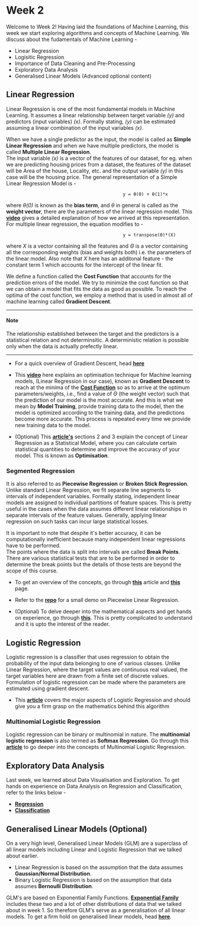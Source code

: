 # Week 2

Welcome to Week 2! Having laid the foundations of Machine Learning, this week we start exploring algorithms and concepts of Machine Learning. We discuss about the fudamentals of Machine Learning - 

* Linear Regression
* Logisitic Regression
* Importance of Data Cleaning and Pre-Processing
* Exploratory Data Analysis 
* Generalised Linear Models (Advanced optional content)

## Linear Regression

Linear Regression is one of the most fundamental models in Machine Learning. It assumes a linear relationship between target variable *(y)* and predictors (input variables) *(x)*. Formally stating, *(y)* can be estimated assuming a linear combination of the input variables *(x)*. 

When we have a single predictor as the input, the model is called as **Simple Linear Regression** and when we have multiple predictors, the model is called **Multiple Linear Regression**.  
The input variable *(x)* is a vector of the features of our dataset, for eg. when we are predicting housing prices from a dataset, the features of the dataset will be Area of the house, Locality, etc. and the output variable *(y)* in this case will be the housing price. The general representation of a Simple Linear Regression Model is -
                                                
                                                y = θ(0) + θ(1)*x

where *θ(0)* is known as the **bias term**, and *θ* in general is called as the **weight vector**, there are the parameters of the linear regression model. This **[video](https://www.coursera.org/learn/machine-learning/lecture/db3jS/model-representation)** gives a detailed explanation of how we arrived at this representation. For multiple linear regression, the equation modifies to - 

                                                y = transpose(Θ)*(X) 

where *X* is a vector containing all the features and *Θ* is a vector containing all the corresponding weights (bias and weights both) i.e. the parameters of the linear model. Also note that *X* here has an additonal feature - the constant term 1 which accounts for the intercept of the linear fit.

We define a function called the **Cost Function** that accounts for the prediction errors of the model. We try to minimize the cost function so that we can obtain a model that fits the data as good as possible. To reach the optima of the cost function, we employ a method that is used in almost all of machine learning called **Gradient Descent**.  

---

#### Note

The relationship established between the target and the predictors is a statistical relation and not determinsitic. A deterministic relation is possible only when the data is actually prefectly linear.

---

* For a quick overview of Gradient Descent, head **[here](https://medium.com/@saishruthi.tn/math-behind-gradient-descent-4d66eb96d68d)**

* This **[video](https://www.coursera.org/learn/machine-learning/lecture/Z9DKX/gradient-descent-for-multiple-variables)** here explains an optimisation technique for Machine learning models, (Linear Regression in our case), known as **Gradient Descent** to reach at the minima of the **[Cost Function](https://www.coursera.org/lecture/machine-learning/cost-function-rkTp3)** so as to arrive at the optimum parameters/weights, i.e., find a value of *Θ* (the weight vector) such that the prediction of our model is the most accurate. And this is what we mean by **Model Training**, provide training data to the model, then the model is optimized according to the training data, and the predictions become more accurate. This process is repeated every time we provide new training data to the model.  
 
* (Optional) This **[article's](http://www.stat.cmu.edu/~cshalizi/mreg/15/lectures/03/lecture-03.pdf)** sections 2 and 3 explain the concept of Linear Regression as a Statistical Model, where you can calculate certain statistical quantities to determine and improve the accuracy of your model. This is known as **Optimisation**.


### Segmented Regression

It is also referred to as **Piecewise Regression** or **Broken Stick Regression**. Unlike standard Linear Regression, we fit separate line segments to intervals of independent variables. Formally stating, independent linear models are assigned to individual partitions of feature spaces. This is pretty useful in the cases when the data assumes different linear relationships in separate intervals of the feature values. Generally, applying linear regression on such tasks can incur large statistical losses.  

It is important to note that despite it's better accuracy, it can be computationally inefficient because many independent linear regressions have to be performed.  
The points where the data is split into intervals are called **Break Points**. There are various statistical tests that are to be performed in order to determine the break points but the details of those tests are beyond the scope of this course.  

* To get an overview of the concepts, go through **[this](https://storybydata.com/datacated-challenge/piecewise-linear-regression/)** article and **[this](https://en.wikipedia.org/wiki/Segmented_regression)** page.  

* Refer to the **[repo](https://github.com/srivatsan88/piecewise-regression/blob/master/piecewise_linear_regression.ipynb)** for a small demo on Piecewise Linear Regression.  

* (Optional) To delve deeper into the mathematical aspects and get hands on experience, go through **[this](https://www.fs.fed.us/rm/pubs/rmrs_gtr189.pdf)**. This is pretty complicated to understand and it is upto the interest of the reader.  

## Logistic Regression

Logistic regression is a classifier that uses regression to obtain the probability of the input data belonging to one of various classes. Unlike Linear Regression, where the target values are continuous real valued, the target variables here are drawn from a finite set of discrete values. Formulation of logistic regression can be made where the parameters are estimated using gradient descent.  

* This **[article](https://towardsdatascience.com/logistic-regression-detailed-overview-46c4da4303bc)** covers the major aspects of Logistic Regression and should give you a firm grasp on the mathematics behind this algorithm

### Multinomial Logistic Regression

Logistic regression can be binary or multinomial in nature. The **multinomial logistic regression** is also termed as **Softmax Regression**. Go through this **[article](https://stats.idre.ucla.edu/stata/dae/multinomiallogistic-regression/)** to go deeper into the concepts of Multinomial Logistic Regression. 
 
## Exploratory Data Analysis

Last week, we learned about Data Visualisation and Exploration. To get hands on experience on Data Analysis on Regression and Classification, refer to the links below - 
* **[Regression](https://github.com/MicrosoftLearning/Principles-of-Machine-Learning-Python/blob/master/Module2/VisualizingDataForRegression.ipynb)**
* **[Classification](https://github.com/MicrosoftLearning/Principles-of-Machine-Learning-Python/blob/master/Module2/VisualizingDataForClassification.ipynb)**

## Generalised Linear Models (Optional)

On a very high level, Generalised Linear Models (GLM) are a superclass of all linear models including Linear and Logistic Regression that we talked about earlier. 

* Linear Regression is based on the assumption that the data assumes **Gaussian/Normal Distribution**.
* Binary Logistic Regression is based on the assumption that data assumes **Bernoulli Distribution**.

GLM's are based on Exponential Family Functions. **[Exponential Family](https://en.wikipedia.org/wiki/Exponential_family)** includes these two and a lot of other distributions of data that we talked about in week 1. So therefore GLM's serve as a generalisation of all linear models. To get a firm hold on generalised linear models, head **[here](https://towardsdatascience.com/generalized-linear-models-9cbf848bb8ab)**.
